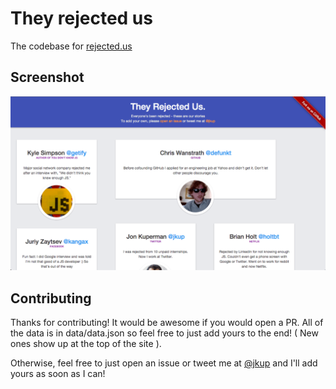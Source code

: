 # They rejected us

The codebase for [rejected.us](http://rejected.us)

## Screenshot

![Rejected.us Screenshot](/public/img/screenshot.png)

## Contributing

Thanks for contributing! It would be awesome if you would open a PR. All of the data is in data/data.json so feel free to just add yours to the end! ( New ones show up at the top of the site ).

Otherwise, feel free to just open an issue or tweet me at [@jkup](https://twitter.com/jkup) and I'll add yours as soon as I can!
